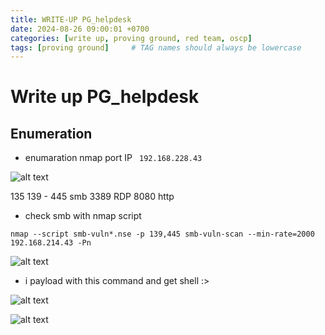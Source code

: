 ```yaml
---
title: WRITE-UP PG_helpdesk
date: 2024-08-26 09:00:01 +0700
categories: [write up, proving ground, red team, oscp]
tags: [proving ground]     # TAG names should always be lowercase
---
```

# Write up PG_helpdesk

## Enumeration 
* enumaration nmap port IP ``` 192.168.228.43```

![alt text](/assets/img/PG_helpdesk/imgge.png)

135
139 - 445 smb
3389 RDP
8080 http

* check smb with nmap script

```
nmap --script smb-vuln*.nse -p 139,445 smb-vuln-scan --min-rate=2000 192.168.214.43 -Pn 
```
![alt text](/assets/img/PG_helpdesk/imgge-1.png)

* i payload with this command and get shell :>

![alt text](/assets/img/PG_helpdesk/imgge-3.png)

![alt text](/assets/img/PG_helpdesk/imgge-2.png)